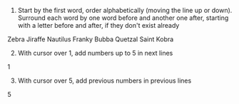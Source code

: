 1. Start by the first word, order alphabetically (moving the line up or down). Surround each word by one word before and another one after, starting with a letter before and after, if they don't exist already

Zebra
Jiraffe
Nautilus
Franky
Bubba
Quetzal
Saint
Kobra

2. With cursor over 1, add numbers up to 5 in next lines

1

3. With cursor over 5, add previous numbers in previous lines

5